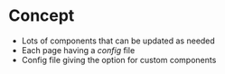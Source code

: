 # Concept

- Lots of components that can be updated as needed
- Each page having a *config* file
- Config file giving the option for custom components